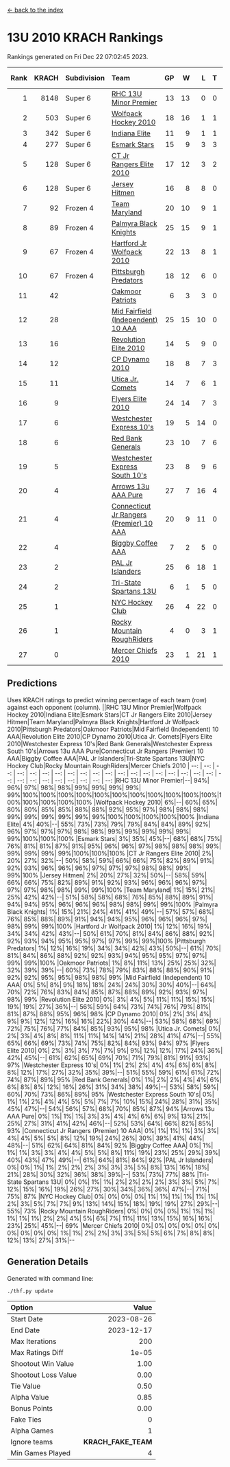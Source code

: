 [<- back to the index](readme.md)
# 13U 2010 KRACH Rankings
Rankings generated on Fri Dec 22 07:02:45 2023.

Rank|KRACH|Subdivision|Team|GP|W|L|T|OTW|OTL|SoS|Exp Wins|Win Diff
---:|---:|:---|:---|---:|---:|---:|---:|---:|---:|---:|---:|---:
1|8148|Super 6|[RHC 13U Minor Premier](https://gamesheetstats.com/seasons/3664/teams/140959/schedule)|13|13|0|0|2|0|103|13.8|-0.0
2|503|Super 6|[Wolfpack Hockey 2010](https://gamesheetstats.com/seasons/3664/teams/140960/schedule)|18|16|1|1|0|1|52|17.4|0.0
3|342|Super 6|[Indiana Elite](https://gamesheetstats.com/seasons/3664/teams/144350/schedule)|11|9|1|1|0|0|71|10.4|0.0
4|277|Super 6|[Esmark Stars](https://gamesheetstats.com/seasons/3664/teams/140972/schedule)|15|9|3|3|0|1|1099|11.3|-0.0
5|128|Super 6|[CT Jr Rangers Elite 2010](https://gamesheetstats.com/seasons/3664/teams/140955/schedule)|17|12|3|2|1|0|490|13.9|0.0
6|128|Super 6|[Jersey Hitmen](https://gamesheetstats.com/seasons/3664/teams/140961/schedule)|16|8|8|0|3|1|1111|8.9|0.0
7|92|Frozen 4|[Team Maryland](https://gamesheetstats.com/seasons/3664/teams/140976/schedule)|20|10|9|1|1|0|888|11.4|0.0
8|89|Frozen 4|[Palmyra Black Knights](https://gamesheetstats.com/seasons/3664/teams/140973/schedule)|25|15|9|1|0|0|711|16.4|0.0
9|67|Frozen 4|[Hartford Jr Wolfpack 2010](https://gamesheetstats.com/seasons/3664/teams/140957/schedule)|22|13|8|1|0|2|783|14.4|0.0
10|67|Frozen 4|[Pittsburgh Predators](https://gamesheetstats.com/seasons/3664/teams/140974/schedule)|18|12|6|0|0|0|77|12.9|0.0
11|42||[Oakmoor Patriots](https://gamesheetstats.com/seasons/3664/teams/162748/schedule)|6|3|3|0|0|0|118|3.9|0.0
12|28||[Mid Fairfield (Independent) 10 AAA](https://gamesheetstats.com/seasons/3664/teams/140956/schedule)|25|15|10|0|3|2|78|15.9|0.0
13|16||[Revolution Elite 2010](https://gamesheetstats.com/seasons/3664/teams/140975/schedule)|14|5|9|0|0|0|78|5.9|0.0
14|12||[CP Dynamo 2010](https://gamesheetstats.com/seasons/3664/teams/140968/schedule)|18|8|7|3|1|2|66|10.4|0.0
15|11||[Utica Jr. Comets](https://gamesheetstats.com/seasons/3664/teams/140970/schedule)|14|7|6|1|2|0|30|8.4|0.0
16|9||[Flyers Elite 2010](https://gamesheetstats.com/seasons/3664/teams/140963/schedule)|24|14|7|3|0|0|18|16.4|0.0
17|6||[Westchester Express 10's](https://gamesheetstats.com/seasons/3664/teams/140967/schedule)|19|5|14|0|0|1|874|5.9|0.0
18|6||[Red Bank Generals](https://gamesheetstats.com/seasons/3664/teams/140962/schedule)|23|10|7|6|0|1|6|13.9|0.0
19|5||[Westchester Express South 10's](https://gamesheetstats.com/seasons/3664/teams/140971/schedule)|23|8|9|6|0|1|24|11.9|0.0
20|4||[Arrows 13u AAA Pure](https://gamesheetstats.com/seasons/3664/teams/140965/schedule)|27|7|16|4|0|1|61|9.9|0.0
21|4||[Connecticut Jr Rangers (Premier) 10 AAA](https://gamesheetstats.com/seasons/3664/teams/140958/schedule)|20|9|11|0|1|0|11|9.9|0.0
22|4||[Biggby Coffee AAA](https://gamesheetstats.com/seasons/3664/teams/144347/schedule)|7|2|5|0|0|1|100|2.9|0.0
23|2||[PAL Jr Islanders](https://gamesheetstats.com/seasons/3664/teams/140969/schedule)|25|6|18|1|0|0|37|7.4|0.0
24|2||[Tri-State Spartans 13U](https://gamesheetstats.com/seasons/3664/teams/144349/schedule)|6|1|5|0|1|0|66|1.9|0.0
25|1||[NYC Hockey Club](https://gamesheetstats.com/seasons/3664/teams/140966/schedule)|26|4|22|0|0|1|61|4.9|0.0
26|1||[Rocky Mountain RoughRiders](https://gamesheetstats.com/seasons/3664/teams/144348/schedule)|4|0|3|1|0|0|58|1.4|0.0
27|0||[Mercer Chiefs 2010](https://gamesheetstats.com/seasons/3664/teams/140964/schedule)|23|1|21|1|0|0|13|2.4|0.0

## Predictions
Uses KRACH ratings to predict winning percentage of each team (row) against each opponent (column).
||RHC 13U Minor Premier|Wolfpack Hockey 2010|Indiana Elite|Esmark Stars|CT Jr Rangers Elite 2010|Jersey Hitmen|Team Maryland|Palmyra Black Knights|Hartford Jr Wolfpack 2010|Pittsburgh Predators|Oakmoor Patriots|Mid Fairfield (Independent) 10 AAA|Revolution Elite 2010|CP Dynamo 2010|Utica Jr. Comets|Flyers Elite 2010|Westchester Express 10's|Red Bank Generals|Westchester Express South 10's|Arrows 13u AAA Pure|Connecticut Jr Rangers (Premier) 10 AAA|Biggby Coffee AAA|PAL Jr Islanders|Tri-State Spartans 13U|NYC Hockey Club|Rocky Mountain RoughRiders|Mercer Chiefs 2010
| --: | --: | --: | --: | --: | --: | --: | --: | --: | --: | --: | --: | --: | --: | --: | --: | --: | --: | --: | --: | --: | --: | --: | --: | --: | --: | --: | --: 
|RHC 13U Minor Premier|--| 94%| 96%| 97%| 98%| 98%| 99%| 99%| 99%| 99%| 99%|100%|100%|100%|100%|100%|100%|100%|100%|100%|100%|100%|100%|100%|100%|100%|100%
|Wolfpack Hockey 2010|  6%|--| 60%| 65%| 80%| 80%| 85%| 85%| 88%| 88%| 92%| 95%| 97%| 98%| 98%| 98%| 99%| 99%| 99%| 99%| 99%| 99%|100%|100%|100%|100%|100%
|Indiana Elite|  4%| 40%|--| 55%| 73%| 73%| 79%| 79%| 84%| 84%| 89%| 92%| 96%| 97%| 97%| 97%| 98%| 98%| 99%| 99%| 99%| 99%| 99%| 99%|100%|100%|100%
|Esmark Stars|  3%| 35%| 45%|--| 68%| 68%| 75%| 76%| 81%| 81%| 87%| 91%| 95%| 96%| 96%| 97%| 98%| 98%| 98%| 99%| 99%| 99%| 99%| 99%|100%|100%|100%
|CT Jr Rangers Elite 2010|  2%| 20%| 27%| 32%|--| 50%| 58%| 59%| 66%| 66%| 75%| 82%| 89%| 91%| 92%| 93%| 96%| 96%| 96%| 97%| 97%| 97%| 98%| 98%| 99%| 99%|100%
|Jersey Hitmen|  2%| 20%| 27%| 32%| 50%|--| 58%| 59%| 66%| 66%| 75%| 82%| 89%| 91%| 92%| 93%| 96%| 96%| 96%| 97%| 97%| 97%| 98%| 98%| 99%| 99%|100%
|Team Maryland|  1%| 15%| 21%| 25%| 42%| 42%|--| 51%| 58%| 58%| 68%| 76%| 85%| 88%| 89%| 91%| 94%| 94%| 95%| 96%| 96%| 96%| 98%| 98%| 99%| 99%|100%
|Palmyra Black Knights|  1%| 15%| 21%| 24%| 41%| 41%| 49%|--| 57%| 57%| 68%| 76%| 85%| 88%| 89%| 91%| 94%| 94%| 95%| 96%| 96%| 96%| 97%| 98%| 99%| 99%|100%
|Hartford Jr Wolfpack 2010|  1%| 12%| 16%| 19%| 34%| 34%| 42%| 43%|--| 50%| 61%| 70%| 81%| 84%| 86%| 88%| 92%| 92%| 93%| 94%| 95%| 95%| 97%| 97%| 99%| 99%|100%
|Pittsburgh Predators|  1%| 12%| 16%| 19%| 34%| 34%| 42%| 43%| 50%|--| 61%| 70%| 81%| 84%| 86%| 88%| 92%| 92%| 93%| 94%| 95%| 95%| 97%| 97%| 99%| 99%|100%
|Oakmoor Patriots|  1%|  8%| 11%| 13%| 25%| 25%| 32%| 32%| 39%| 39%|--| 60%| 73%| 78%| 79%| 83%| 88%| 88%| 90%| 91%| 92%| 92%| 95%| 95%| 98%| 98%| 99%
|Mid Fairfield (Independent) 10 AAA|  0%|  5%|  8%|  9%| 18%| 18%| 24%| 24%| 30%| 30%| 40%|--| 64%| 70%| 72%| 76%| 83%| 84%| 85%| 87%| 88%| 89%| 92%| 93%| 97%| 98%| 99%
|Revolution Elite 2010|  0%|  3%|  4%|  5%| 11%| 11%| 15%| 15%| 19%| 19%| 27%| 36%|--| 56%| 59%| 64%| 73%| 74%| 76%| 79%| 81%| 81%| 87%| 88%| 95%| 96%| 98%
|CP Dynamo 2010|  0%|  2%|  3%|  4%|  9%|  9%| 12%| 12%| 16%| 16%| 22%| 30%| 44%|--| 53%| 58%| 68%| 69%| 72%| 75%| 76%| 77%| 84%| 85%| 93%| 95%| 98%
|Utica Jr. Comets|  0%|  2%|  3%|  4%|  8%|  8%| 11%| 11%| 14%| 14%| 21%| 28%| 41%| 47%|--| 55%| 65%| 66%| 69%| 73%| 74%| 75%| 82%| 84%| 93%| 94%| 97%
|Flyers Elite 2010|  0%|  2%|  3%|  3%|  7%|  7%|  9%|  9%| 12%| 12%| 17%| 24%| 36%| 42%| 45%|--| 61%| 62%| 65%| 69%| 70%| 71%| 79%| 81%| 91%| 93%| 97%
|Westchester Express 10's|  0%|  1%|  2%|  2%|  4%|  4%|  6%|  6%|  8%|  8%| 12%| 17%| 27%| 32%| 35%| 39%|--| 51%| 55%| 59%| 61%| 61%| 72%| 74%| 87%| 89%| 95%
|Red Bank Generals|  0%|  1%|  2%|  2%|  4%|  4%|  6%|  6%|  8%|  8%| 12%| 16%| 26%| 31%| 34%| 38%| 49%|--| 53%| 58%| 59%| 60%| 70%| 73%| 86%| 89%| 95%
|Westchester Express South 10's|  0%|  1%|  1%|  2%|  4%|  4%|  5%|  5%|  7%|  7%| 10%| 15%| 24%| 28%| 31%| 35%| 45%| 47%|--| 54%| 56%| 57%| 68%| 70%| 85%| 87%| 94%
|Arrows 13u AAA Pure|  0%|  1%|  1%|  1%|  3%|  3%|  4%|  4%|  6%|  6%|  9%| 13%| 21%| 25%| 27%| 31%| 41%| 42%| 46%|--| 52%| 53%| 64%| 66%| 82%| 85%| 93%
|Connecticut Jr Rangers (Premier) 10 AAA|  0%|  1%|  1%|  1%|  3%|  3%|  4%|  4%|  5%|  5%|  8%| 12%| 19%| 24%| 26%| 30%| 39%| 41%| 44%| 48%|--| 51%| 62%| 64%| 81%| 84%| 92%
|Biggby Coffee AAA|  0%|  1%|  1%|  1%|  3%|  3%|  4%|  4%|  5%|  5%|  8%| 11%| 19%| 23%| 25%| 29%| 39%| 40%| 43%| 47%| 49%|--| 61%| 64%| 81%| 84%| 92%
|PAL Jr Islanders|  0%|  0%|  1%|  1%|  2%|  2%|  2%|  3%|  3%|  3%|  5%|  8%| 13%| 16%| 18%| 21%| 28%| 30%| 32%| 36%| 38%| 39%|--| 53%| 73%| 77%| 88%
|Tri-State Spartans 13U|  0%|  0%|  1%|  1%|  2%|  2%|  2%|  2%|  3%|  3%|  5%|  7%| 12%| 15%| 16%| 19%| 26%| 27%| 30%| 34%| 36%| 36%| 47%|--| 71%| 75%| 87%
|NYC Hockey Club|  0%|  0%|  0%|  0%|  1%|  1%|  1%|  1%|  1%|  1%|  2%|  3%|  5%|  7%|  7%|  9%| 13%| 14%| 15%| 18%| 19%| 19%| 27%| 29%|--| 55%| 73%
|Rocky Mountain RoughRiders|  0%|  0%|  0%|  0%|  1%|  1%|  1%|  1%|  1%|  1%|  2%|  2%|  4%|  5%|  6%|  7%| 11%| 11%| 13%| 15%| 16%| 16%| 23%| 25%| 45%|--| 69%
|Mercer Chiefs 2010|  0%|  0%|  0%|  0%|  0%|  0%|  0%|  0%|  0%|  0%|  1%|  1%|  2%|  2%|  3%|  3%|  5%|  5%|  6%|  7%|  8%|  8%| 12%| 13%| 27%| 31%|--

## Generation Details

Generated with command line:
```
./thf.py update
```

| Option | Value |
| :----- | ----: |
| Start Date | 2023-08-26 |
| End Date | 2023-12-17 |
| Max Iterations | 200 |
| Max Ratings Diff | 1e-05 |
| Shootout Win Value | 1.00 |
| Shootout Loss Value | 0.00 |
| Tie Value | 0.50 |
| Alpha Value | 0.85 |
| Bonus Points | 0.00 |
| Fake Ties | 0 |
| Alpha Games | 1 |
| Ignore teams | __KRACH_FAKE_TEAM__ |
| Min Games Played | 4 |

